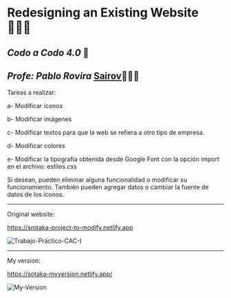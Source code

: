 # Redesigning an Existing Website 👩🏽‍💻
## _Codo a Codo 4.0_ 🚀
   
## _Profe: Pablo Rovira_ [Sairov](https://github.com/sairov)👨🏽‍🏫

Tareas a realizar:

a- Modificar íconos

b- Modificar imágenes

c- Modificar textos para que la web se refiera a otro tipo de empresa.

d- Modificar colores

e- Modificar la tipografía obtenida desde Google Font con la opción import en el archivo: estilos.css


Si desean, pueden eliminar alguna funcionalidad o modificar su funcionamiento.
También pueden agregar datos o cambiar la fuente de datos de los íconos.

-----------------------------------------------------------------------------------
Original website:

https://srotaka-project-to-modify.netlify.app

![Trabajo-Práctico-CAC-I](https://user-images.githubusercontent.com/91075823/169086597-ce99bfe8-617c-425a-a6a4-0b749db3e2d1.png)

-----------------------------------------------------------------------------------
My version: 

https://sotaka-myversion.netlify.app/

![My-Version](https://user-images.githubusercontent.com/91075823/169086965-b28407e4-f711-4df3-ac19-0be92cd40728.png)
